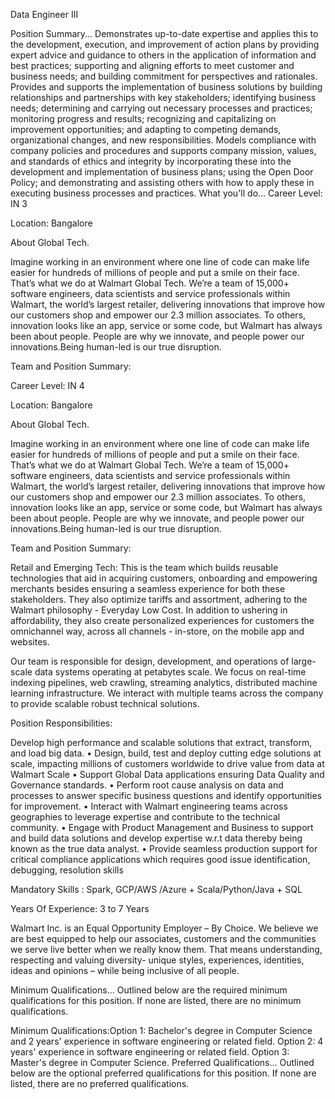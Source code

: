Data Engineer III

Position Summary...
Demonstrates up-to-date expertise and applies this to the development, execution, and improvement of action plans by providing expert advice and guidance to others in the application of information and best practices; supporting and aligning efforts to meet customer and business needs; and building commitment for perspectives and rationales. Provides and supports the implementation of business solutions by building relationships and partnerships with key stakeholders; identifying business needs; determining and carrying out necessary processes and practices; monitoring progress and results; recognizing and capitalizing on improvement opportunities; and adapting to competing demands, organizational changes, and new responsibilities. Models compliance with company policies and procedures and supports company mission, values, and standards of ethics and integrity by incorporating these into the development and implementation of business plans; using the Open Door Policy; and demonstrating and assisting others with how to apply these in executing business processes and practices.
What you'll do...
Career Level: IN 3

Location: Bangalore

About Global Tech.

Imagine working in an environment where one line of code can make life easier for hundreds of millions of people and put a smile on their face. That’s what we do at Walmart Global Tech. We’re a team of 15,000+ software engineers, data scientists and service professionals within Walmart, the world’s largest retailer, delivering innovations that improve how our customers shop and empower our 2.3 million associates. To others, innovation looks like an app, service or some code, but Walmart has always been about people. People are why we innovate, and people power our innovations.Being human-led is our true disruption.

Team and Position Summary: 

Career Level: IN 4

Location: Bangalore

About Global Tech.

Imagine working in an environment where one line of code can make life easier for hundreds of millions of people and put a smile on their face. That’s what we do at Walmart Global Tech. We’re a team of 15,000+ software engineers, data scientists and service professionals within Walmart, the world’s largest retailer, delivering innovations that improve how our customers shop and empower our 2.3 million associates. To others, innovation looks like an app, service or some code, but Walmart has always been about people. People are why we innovate, and people power our innovations.Being human-led is our true disruption.

Team and Position Summary: 

Retail and Emerging Tech: This is the team which builds reusable technologies that aid in acquiring customers, onboarding and empowering merchants besides ensuring a seamless experience for both these stakeholders. They also optimize tariffs and assortment, adhering to the Walmart philosophy - Everyday Low Cost. In addition to ushering in affordability, they also create personalized experiences for customers the omnichannel way, across all channels - in-store, on the mobile app and websites.

Our team is responsible for design, development, and operations of large-scale data systems operating at petabytes scale. We focus on real-time indexing pipelines, web crawling, streaming analytics, distributed machine learning infrastructure. We interact with multiple teams across the company to provide scalable robust technical solutions. 

Position Responsibilities: 

Develop high performance and scalable solutions that extract, transform, and load big data. • Design, build, test and deploy cutting edge solutions at scale, impacting millions of customers worldwide to drive value from data at Walmart Scale • Support Global Data applications ensuring Data Quality and Governance standards. • Perform root cause analysis on data and processes to answer specific business questions and identify opportunities for improvement. • Interact with Walmart engineering teams across geographies to leverage expertise and contribute to the technical community. • Engage with Product Management and Business to support and build data solutions and develop expertise w.r.t data thereby being known as the true data analyst. • Provide seamless production support for critical compliance applications which requires good issue identification, debugging, resolution skills

Mandatory Skills : Spark, GCP/AWS /Azure + Scala/Python/Java + SQL

Years Of Experience: 3 to 7 Years

Walmart Inc. is an Equal Opportunity Employer – By Choice. We believe we are best equipped to help our associates, customers and the communities we serve live better when we really know them. That means understanding, respecting and valuing diversity- unique styles, experiences, identities, ideas and opinions – while being inclusive of all people.

Minimum Qualifications...
Outlined below are the required minimum qualifications for this position. If none are listed, there are no minimum qualifications. 

Minimum Qualifications:Option 1: Bachelor's degree in Computer Science and 2 years' experience in software engineering or related field. Option 2: 4 years' experience in software engineering or related field. Option 3: Master's degree in Computer Science.
Preferred Qualifications...
Outlined below are the optional preferred qualifications for this position. If none are listed, there are no preferred qualifications.
